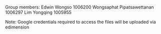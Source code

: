 Group members:
Edwin Wongso 1006200
Wongsaphat Pipatsawettanan 1006297
Lim Yongqing 1005955

Note:
Google credentials required to access the files will be uploaded via edimension
